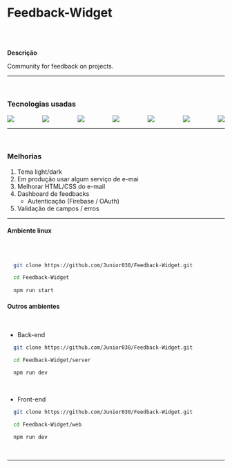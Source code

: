 # Feedback-Widget
<br>
<br>

**Descrição**

Community for feedback on projects.

------------------------------

<br>

### Tecnologias usadas

<div style="display: flex; justify-content: space-between">
  <img src="https://img.shields.io/badge/TypeScript-007ACC?style=for-the-badge&logo=typescript&logoColor=white">
  <img src="https://img.shields.io/badge/PostgreSQL-316192?style=for-the-badge&logo=postgresql&logoColor=white">
  <img src="https://img.shields.io/badge/Tailwind_CSS-38B2AC?style=for-the-badge&logo=tailwind-css&logoColor=white">
  <img src="https://img.shields.io/badge/Vite-B73BFE?style=for-the-badge&logo=vite&logoColor=FFD62E">
  <img src="https://img.shields.io/badge/Prisma-3982CE?style=for-the-badge&logo=Prisma&logoColor=white">
  <img src="https://img.shields.io/badge/React-20232A?style=for-the-badge&logo=react&logoColor=61DAFB">
  <img src="https://img.shields.io/badge/Vercel-000000?style=for-the-badge&logo=vercel&logoColor=white">
</div>

------------------------------
<br>

### Melhorias 

<ol>
  <li>
    Tema light/dark
  </li>
  <li>
    Em produção usar algum serviço de e-mai
  </li>
  <li>
    Melhorar HTML/CSS do e-mail
  </li>
  <li>
    Dashboard de feedbacks
    <ul>
      <li>
        Autenticação (Firebase / OAuth)
      </li>
    </ul>
  </li>
  <li>
    Validação de campos / erros
  </li>
</ol>

--------------------------
#### Ambiente linux
<br>

```bash
  
  git clone https://github.com/Junior030/Feedback-Widget.git

  cd Feedback-Widget
  
  npm run start

``` 
#### Outros ambientes 
<br>

* Back-end
```bash
  git clone https://github.com/Junior030/Feedback-Widget.git

  cd Feedback-Widget/server

  npm run dev

```
<br>

  * Front-end
```bash
  git clone https://github.com/Junior030/Feedback-Widget.git

  cd Feedback-Widget/web

  npm run dev

```
<br>

   ---------------------